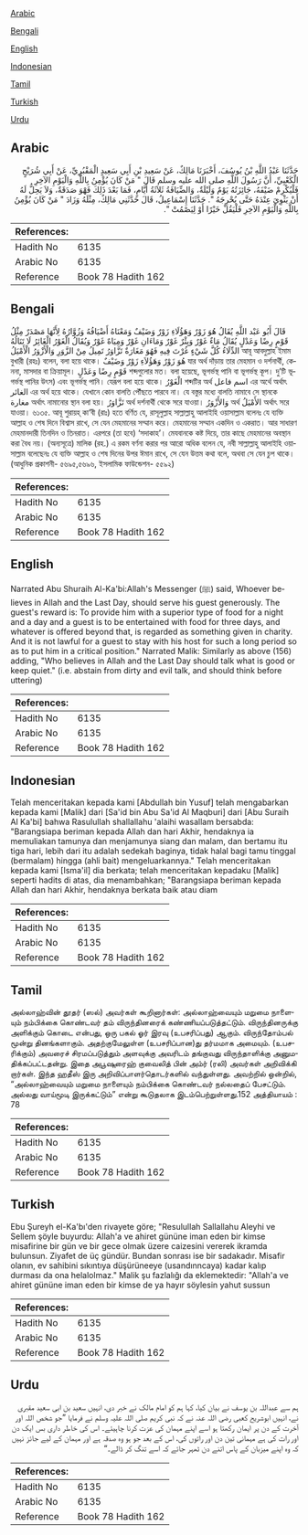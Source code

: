 [Arabic](#arabic)

[Bengali](#bengali)

[English](#english)

[Indonesian](#indonesian)

[Tamil](#tamil)

[Turkish](#turkish)

[Urdu](#urdu)

## Arabic


<div dir="rtl" lang="ar" style={{fontSize:'larger',backgroundColor:'#f8f9fa',padding:20}}>
حَدَّثَنَا عَبْدُ اللَّهِ بْنُ يُوسُفَ، أَخْبَرَنَا مَالِكٌ، عَنْ سَعِيدِ بْنِ أَبِي سَعِيدٍ الْمَقْبُرِيِّ، عَنْ أَبِي شُرَيْحٍ الْكَعْبِيِّ، أَنَّ رَسُولَ اللَّهِ صلى الله عليه وسلم قَالَ ‏"‏ مَنْ كَانَ يُؤْمِنُ بِاللَّهِ وَالْيَوْمِ الآخِرِ فَلْيُكْرِمْ ضَيْفَهُ، جَائِزَتُهُ يَوْمٌ وَلَيْلَةٌ، وَالضِّيَافَةُ ثَلاَثَةُ أَيَّامٍ، فَمَا بَعْدَ ذَلِكَ فَهْوَ صَدَقَةٌ، وَلاَ يَحِلُّ لَهُ أَنْ يَثْوِيَ عِنْدَهُ حَتَّى يُحْرِجَهُ ‏"‏‏.‏ حَدَّثَنَا إِسْمَاعِيلُ، قَالَ حَدَّثَنِي مَالِكٌ، مِثْلَهُ وَزَادَ ‏"‏ مَنْ كَانَ يُؤْمِنُ بِاللَّهِ وَالْيَوْمِ الآخِرِ فَلْيَقُلْ خَيْرًا أَوْ لِيَصْمُتْ ‏"‏‏.‏
</div>
<div style={{backgroundColor:'#f8f9fa',padding:20, marginBottom: 10}}><table> <thead> <tr> <th>References:</th> <th></th> </tr> </thead> <tbody><tr><td>Hadith No</td><td>6135</td></tr><tr><td>Arabic No</td><td>6135</td></tr><tr><td>Reference</td><td>Book 78 Hadith 162</td></tr></tbody></table></div>

## Bengali


<div dir="ltr" lang="bn" style={{fontSize:'larger',backgroundColor:'#f8f9fa',padding:20}}>
قَالَ أَبُو عَبْد اللَّهِ يُقَالُ هُوَ زَوْرٌ وَهَؤُلَاءِ زَوْرٌ وَضَيْفٌ وَمَعْنَاهُ أَضْيَافُهُ وَزُوَّارُهُ لِأَنَّهَا مَصْدَرٌ مِثْلُ قَوْمٍ رِضًا وَعَدْلٍ يُقَالُ مَاءٌ غَوْرٌ وَبِئْرٌ غَوْرٌ وَمَاءَانِ غَوْرٌ وَمِيَاهٌ غَوْرٌ وَيُقَالُ الْغَوْرُ الْغَائِرُ لَا تَنَالُهُ الدِّلَاءُ كُلَّ شَيْءٍ غُرْتَ فِيهِ فَهُوَ مَغَارَةٌ تَزَّاوَرُ تَمِيلُ مِنْ الزَّوَرِ وَالْأَزْوَرُ الْأَمْيَلُ আবূ আবদুল্লাহ ইমাম বুখারী (রহঃ) বলেন, বলা হয়ে থাকে। هُوَ زَوْرٌ وَهَؤُلاَءِ زَوْرٌ وَضَيْفٌ যার অর্থ দাঁড়ায় তার মেহমান ও দর্শনার্থী, কেননা, মাসদার বা ক্রিয়ামূল। قَوْمٍ رِضًا وَعَدْلٍ শব্দগুলোর মত। বলা হয়েছে, ভূগর্ভস্থ পানি বা ভূগর্ভস্থ কূপ। দু’টি ভূগর্ভস্থ পানির উৎস) এবং ভূগর্ভস্থ পানি। যেরূপ বলা হয়ে থাকে। الْغَوْرُ শব্দটির অর্থ اسم فاعل এর অর্থে অর্থাৎ الغائر এর অর্থ হয়ে থাকে। যেখানে কোন বালতি পৌঁছতে পারবে না। যে বস্তুর মধ্যে বালতি নামাবে সে স্থানকে مغارة অর্থাৎ নামানোর স্থান বলা হয়। تَزَّاوَرُ অর্থ দর্শনার্থী থেকে সরে যাওয়া। وَالأَزْوَرُ অর্থ الأَمْيَلُ অর্থাৎ সরে যাওয়া। ৬১৩৫. আবূ শুরায়হ্ কা‘বী (রাঃ) হতে বর্ণিত যে, রাসূলুল্লাহ সাল্লাল্লাহু আলাইহি ওয়াসাল্লাম বলেনঃ যে ব্যক্তি আল্লাহ ও শেষ দিনে বিশ্বাস রাখে, সে যেন মেহমানের সম্মান করে। মেহমানের সম্মান একদিন ও একরাত। আর সাধারণ মেহমানদারী তিনদিন ও তিনরাত। এরপরে (তা হবে) ‘সদাকাহ’। মেযবানকে কষ্ট দিয়ে, তার কাছে মেহমানের অবস্থান করা বৈধ নয়। (অন্যসূত্রে) মালিক (রহ.) এ রকম বর্ণনা করার পর আরো অধিক বলেন যে, নবী সাল্লাল্লাহু আলাইহি ওয়াসাল্লাম বলেছেনঃ যে ব্যক্তি আল্লাহ ও শেষ দিনের উপর ঈমান রাখে, সে যেন উত্তম কথা বলে, অথবা সে যেন চুপ থাকে। (আধুনিক প্রকাশনী- ৫৬৯৫,৫৬৯৬, ইসলামিক ফাউন্ডেশন- ৫৫৯২)
</div>
<div style={{backgroundColor:'#f8f9fa',padding:20, marginBottom: 10}}><table> <thead> <tr> <th>References:</th> <th></th> </tr> </thead> <tbody><tr><td>Hadith No</td><td>6135</td></tr><tr><td>Arabic No</td><td>6135</td></tr><tr><td>Reference</td><td>Book 78 Hadith 162</td></tr></tbody></table></div>

## English


<div dir="ltr" lang="en" style={{fontSize:'larger',backgroundColor:'#f8f9fa',padding:20}}>
Narrated Abu Shuraih Al-Ka'bi:Allah's Messenger (ﷺ) said, Whoever believes in Allah and the Last Day, should serve his guest generously. The guest's reward is: To provide him with a superior type of food for a night and a day and a guest is to be entertained with food for three days, and whatever is offered beyond that, is regarded as something given in charity. And it is not lawful for a guest to stay with his host for such a long period so as to put him in a critical position." Narrated Malik: Similarly as above (156) adding, "Who believes in Allah and the Last Day should talk what is good or keep quiet." (i.e. abstain from dirty and evil talk, and should think before uttering)
</div>
<div style={{backgroundColor:'#f8f9fa',padding:20, marginBottom: 10}}><table> <thead> <tr> <th>References:</th> <th></th> </tr> </thead> <tbody><tr><td>Hadith No</td><td>6135</td></tr><tr><td>Arabic No</td><td>6135</td></tr><tr><td>Reference</td><td>Book 78 Hadith 162</td></tr></tbody></table></div>

## Indonesian


<div dir="ltr" lang="id" style={{fontSize:'larger',backgroundColor:'#f8f9fa',padding:20}}>
Telah menceritakan kepada kami [Abdullah bin Yusuf] telah mengabarkan kepada kami [Malik] dari [Sa'id bin Abu Sa'id Al Maqburi] dari [Abu Suraih Al Ka'bi] bahwa Rasulullah shallallahu 'alaihi wasallam bersabda: "Barangsiapa beriman kepada Allah dan hari Akhir, hendaknya ia memuliakan tamunya dan menjamunya siang dan malam, dan bertamu itu tiga hari, lebih dari itu adalah sedekah baginya, tidak halal bagi tamu tinggal (bermalam) hingga (ahli bait) mengeluarkannya." Telah menceritakan kepada kami [Isma'il] dia berkata; telah menceritakan kepadaku [Malik] seperti hadits di atas, dia menambahkan; "Barangsiapa beriman kepada Allah dan hari Akhir, hendaknya berkata baik atau diam
</div>
<div style={{backgroundColor:'#f8f9fa',padding:20, marginBottom: 10}}><table> <thead> <tr> <th>References:</th> <th></th> </tr> </thead> <tbody><tr><td>Hadith No</td><td>6135</td></tr><tr><td>Arabic No</td><td>6135</td></tr><tr><td>Reference</td><td>Book 78 Hadith 162</td></tr></tbody></table></div>

## Tamil


<div dir="ltr" lang="ta" style={{fontSize:'larger',backgroundColor:'#f8f9fa',padding:20}}>
அல்லாஹ்வின் தூதர் (ஸல்) அவர்கள் கூறினார்கள்: அல்லாஹ்வையும் மறுமை நாளையும் நம்பிக்கை கொண்டவர் தம் விருந்தினரைக் கண்ணியப்படுத்தட்டும். விருந்தினருக்கு அளிக்கும் கொடை என்பது, ஒரு பகல் ஓர் இரவு (உபசரிப்பது) ஆகும். விருந்தோம்பல் மூன்று தினங்களாகும். அதற்குமேலுள்ள (உபசரிப்பான)து தர்மமாக அமையும். (உபசரிக்கும்) அவரைச் சிரமப்படுத்தும் அளவுக்கு அவரிடம் தங்குவது விருந்தாளிக்கு அனுமதிக்கப்பட்டதன்று. இதை அபூஷுரைஹ் குவைலித் பின் அம்ர் (ரலி) அவர்கள் அறிவிக்கி றார்கள். இந்த ஹதீஸ் இரு அறிவிப்பாளர்தொடர்களில் வந்துள்ளது. அவற்றில் ஒன்றில், “அல்லாஹ்வையும் மறுமை நாளையும் நம்பிக்கை கொண்டவர் நல்லதைப் பேசட்டும். அல்லது வாய்மூடி இருக்கட்டும்” என்று கூடுதலாக இடம்பெற்றுள்ளது.152 அத்தியாயம் : 78
</div>
<div style={{backgroundColor:'#f8f9fa',padding:20, marginBottom: 10}}><table> <thead> <tr> <th>References:</th> <th></th> </tr> </thead> <tbody><tr><td>Hadith No</td><td>6135</td></tr><tr><td>Arabic No</td><td>6135</td></tr><tr><td>Reference</td><td>Book 78 Hadith 162</td></tr></tbody></table></div>

## Turkish


<div dir="ltr" lang="tr" style={{fontSize:'larger',backgroundColor:'#f8f9fa',padding:20}}>
Ebu Şureyh el-Ka'bı'den rivayete göre; "Resulullah Sallallahu Aleyhi ve Sellem şöyle buyurdu: Allah'a ve ahiret gününe iman eden bir kimse misafirine bir gün ve bir gece olmak üzere caizesini vererek ikramda bulunsun. Ziyafet de üç gündür. Bundan sonrası ise bir sadakadır. Misafir olanın, ev sahibini sıkıntıya düşürüneeye (usandınncaya) kadar kalıp durması da ona helalolmaz." Malik şu fazlalığı da eklemektedir: "Allah'a ve ahiret gününe iman eden bir kimse de ya hayır söylesin yahut sussun
</div>
<div style={{backgroundColor:'#f8f9fa',padding:20, marginBottom: 10}}><table> <thead> <tr> <th>References:</th> <th></th> </tr> </thead> <tbody><tr><td>Hadith No</td><td>6135</td></tr><tr><td>Arabic No</td><td>6135</td></tr><tr><td>Reference</td><td>Book 78 Hadith 162</td></tr></tbody></table></div>

## Urdu


<div dir="rtl" lang="ur" style={{fontSize:'larger',backgroundColor:'#f8f9fa',padding:20}}>
ہم سے عبداللہ بن یوسف نے بیان کیا، کہا ہم کو امام مالک نے خبر دی، انہیں سعید بن ابی سعید مقبری نے، انہیں ابوشریح کعبی رضی اللہ عنہ نے کہ نبی کریم صلی اللہ علیہ وسلم نے فرمایا ”جو شخص اللہ اور آخرت کے دن پر ایمان رکھتا ہو اسے اپنے مہمان کی عزت کرنا چاہیئے۔ اس کی خاطر داری بس ایک دن اور رات کی ہے مہمانی تین دن اور راتوں کی، اس کے بعد جو ہو وہ صدقہ ہے اور مہمان کے لیے جائز نہیں کہ وہ اپنے میزبان کے پاس اتنے دن ٹھہر جائے کہ اسے تنگ کر ڈالے۔“
</div>
<div style={{backgroundColor:'#f8f9fa',padding:20, marginBottom: 10}}><table> <thead> <tr> <th>References:</th> <th></th> </tr> </thead> <tbody><tr><td>Hadith No</td><td>6135</td></tr><tr><td>Arabic No</td><td>6135</td></tr><tr><td>Reference</td><td>Book 78 Hadith 162</td></tr></tbody></table></div>